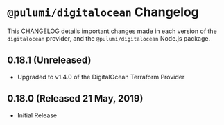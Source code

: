 # `@pulumi/digitalocean` Changelog

This CHANGELOG details important changes made in each version of the
`digitalocean` provider, and the `@pulumi/digitalocean` Node.js package.

## 0.18.1 (Unreleased)

- Upgraded to v1.4.0 of the DigitalOcean Terraform Provider

## 0.18.0 (Released 21 May, 2019)

- Initial Release

